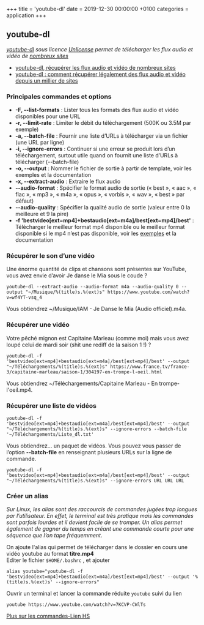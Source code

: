 +++
title = 'youtube-dl'
date = 2019-12-30 00:00:00 +0100
categories = application
+++
## youtube-dl

*[youtube-dl](https://github.com/ytdl-org/youtube-dl) sous licence [Unlicense](https://unlicense.org/) permet de télécharger les flux audio et vidéo de [nombreux sites](https://ytdl-org.github.io/youtube-dl/supportedsites.html)*

* [youtube-dl, récupérer les flux audio et vidéo de nombreux sites](https://www.blog-libre.org/2019/05/08/youtube-dl-recuperer-les-flux-audio-et-video-de-nombreux-sites/)
* [youtube-dl : comment récupérer légalement des flux audio et vidéo depuis un millier de sites](https://www.nextinpact.com/news/106174-youtube-dl-comment-recuperer-legalement-flux-audio-et-video-depuis-millier-sites.htm)

### Principales commandes et options

* **-F, --list-formats** : Lister tous les formats des flux audio et vidéo disponibles pour une URL
* **-r, --limit-rate** : Limiter le débit du téléchargement (500K ou 3.5M par exemple)
* **-a, --batch-file** : Fournir une liste d’URLs à télécharger via un fichier (une URL par ligne)
* **-i, --ignore-errors** : Continuer si une erreur se produit lors d’un téléchargement, surtout utile quand on fournit une liste d’URLs à télécharger (--batch-file)
* **-o, --output** : Nommer le fichier de sortie à partir de template, voir les exemples et la documentation
* **-x, --extract-audio** : Extraire le flux audio
* **--audio-format** : Spécifier le format audio de sortie (« best », « aac », « flac », « mp3 », « m4a », « opus », « vorbis », « wav », « best » par défaut)
* **--audio-quality** : Spécifier la qualité audio de sortie (valeur entre 0 la meilleure et 9 la pire)
* **-f 'bestvideo[ext=mp4]+bestaudio[ext=m4a]/best[ext=mp4]/best'** : Télécharger le meilleur format mp4 disponible ou le meilleur format disponible si le mp4 n’est pas disponible, voir les [exemples](#output-template-examples) et la documentation

### Récupérer le son d’une vidéo

Une énorme quantité de clips et chansons sont présentes sur YouTube, vous avez envie d’avoir Je danse le Mia sous le coude ?

    youtube-dl --extract-audio --audio-format m4a --audio-quality 0 --output "~/Musique/%(title)s.%(ext)s" https://www.youtube.com/watch?v=wf4YT-vsq_4

Vous obtiendrez ~/Musique/IAM - Je Danse le Mia (Audio officiel).m4a.

### Récupérer une vidéo

Votre pêché mignon est Capitaine Marleau (comme moi) mais vous avez loupé celui de mardi soir (shit une rediff de la saison 1 !) ?

    youtube-dl -f 'bestvideo[ext=mp4]+bestaudio[ext=m4a]/best[ext=mp4]/best' --output "~/Téléchargements/%(title)s.%(ext)s" https://www.france.tv/france-3/capitaine-marleau/saison-1/304197-en-trompe-l-oeil.html

Vous obtiendrez ~/Téléchargements/Capitaine Marleau - En trompe-l'oeil.mp4.

### Récupérer une liste de vidéos

    youtube-dl -f 'bestvideo[ext=mp4]+bestaudio[ext=m4a]/best[ext=mp4]/best' --output "~/Téléchargements/%(title)s.%(ext)s" --ignore-errors --batch-file '~/Téléchargements/Liste_dl.txt'

Vous obtiendrez… un paquet de vidéos. Vous pouvez vous passer de l’option **--batch-file** en renseignant plusieurs URLs sur la ligne de commande.

    youtube-dl -f 'bestvideo[ext=mp4]+bestaudio[ext=m4a]/best[ext=mp4]/best' --output "~/Téléchargements/%(title)s.%(ext)s" --ignore-errors URL URL URL

### Créer un alias

*Sur Linux, les alias sont des raccourcis de commandes jugées trop longues par l’utilisateur.
En effet, le terminal est très pratique mais les commandes sont parfois lourdes et il devient facile de se tromper.
Un alias permet également de gagner du temps en créant une commande courte pour une séquence que l’on tape fréquemment.*

On ajoute l'alias qui permet de télécharger dans le dossier en cours une vidéo youtube au format **titre.mp4**  
Editer le fichier `$HOME/.bashrc` , et ajouter   

    alias youtube="youtube-dl -f 'bestvideo[ext=mp4]+bestaudio[ext=m4a]/best[ext=mp4]/best' --output '%(title)s.%(ext)s' --ignore-errors" 

Ouvrir un terminal et lancer la commande réduite `youtube` suivi du lien

    youtube https://www.youtube.com/watch?v=7KCVP-CWlTs

[Plus sur les commandes-Lien HS](/files/html/youtube-dl.htm)
